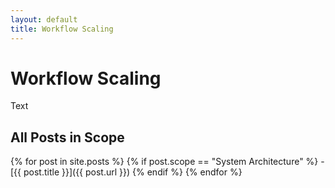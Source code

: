 ```yaml
---
layout: default
title: Workflow Scaling
---
```


# Workflow Scaling

Text

## All Posts in Scope

{% for post in site.posts %}
  {% if post.scope == "System Architecture" %}
    - [{{ post.title }}]({{ post.url }})
  {% endif %}
{% endfor %}
